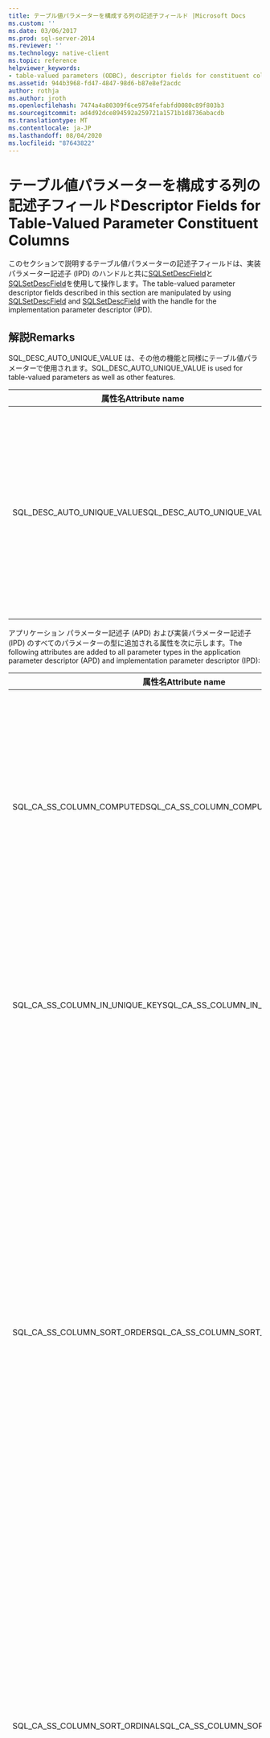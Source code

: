 ```yaml
---
title: テーブル値パラメーターを構成する列の記述子フィールド |Microsoft Docs
ms.custom: ''
ms.date: 03/06/2017
ms.prod: sql-server-2014
ms.reviewer: ''
ms.technology: native-client
ms.topic: reference
helpviewer_keywords:
- table-valued parameters (ODBC), descriptor fields for constituent columns
ms.assetid: 944b3968-fd47-4847-98d6-b87e8ef2acdc
author: rothja
ms.author: jroth
ms.openlocfilehash: 7474a4a80309f6ce9754fefabfd0080c89f803b3
ms.sourcegitcommit: ad4d92dce894592a259721a1571b1d8736abacdb
ms.translationtype: MT
ms.contentlocale: ja-JP
ms.lasthandoff: 08/04/2020
ms.locfileid: "87643822"
---
```

# <a name="descriptor-fields-for-table-valued-parameter-constituent-columns"></a><span data-ttu-id="1a5f2-102">テーブル値パラメーターを構成する列の記述子フィールド</span><span class="sxs-lookup"><span data-stu-id="1a5f2-102">Descriptor Fields for Table-Valued Parameter Constituent Columns</span></span>
  <span data-ttu-id="1a5f2-103">このセクションで説明するテーブル値パラメーターの記述子フィールドは、実装パラメーター記述子 (IPD) のハンドルと共に[SQLSetDescField](../native-client-odbc-api/sqlsetdescfield.md)と[SQLSetDescField](../native-client-odbc-api/sqlsetdescfield.md)を使用して操作します。</span><span class="sxs-lookup"><span data-stu-id="1a5f2-103">The table-valued parameter descriptor fields described in this section are manipulated by using [SQLSetDescField](../native-client-odbc-api/sqlsetdescfield.md) and [SQLSetDescField](../native-client-odbc-api/sqlsetdescfield.md) with the handle for the implementation parameter descriptor (IPD).</span></span>  
  
## <a name="remarks"></a><span data-ttu-id="1a5f2-104">解説</span><span class="sxs-lookup"><span data-stu-id="1a5f2-104">Remarks</span></span>  
 <span data-ttu-id="1a5f2-105">SQL_DESC_AUTO_UNIQUE_VALUE は、その他の機能と同様にテーブル値パラメーターで使用されます。</span><span class="sxs-lookup"><span data-stu-id="1a5f2-105">SQL_DESC_AUTO_UNIQUE_VALUE is used for table-valued parameters as well as other features.</span></span>  
  
|<span data-ttu-id="1a5f2-106">属性名</span><span class="sxs-lookup"><span data-stu-id="1a5f2-106">Attribute name</span></span>|<span data-ttu-id="1a5f2-107">Type</span><span class="sxs-lookup"><span data-stu-id="1a5f2-107">Type</span></span>|<span data-ttu-id="1a5f2-108">説明</span><span class="sxs-lookup"><span data-stu-id="1a5f2-108">Description</span></span>|  
|--------------------|----------|-----------------|  
|<span data-ttu-id="1a5f2-109">SQL_DESC_AUTO_UNIQUE_VALUE</span><span class="sxs-lookup"><span data-stu-id="1a5f2-109">SQL_DESC_AUTO_UNIQUE_VALUE</span></span>|<span data-ttu-id="1a5f2-110">SQLINTEGER</span><span class="sxs-lookup"><span data-stu-id="1a5f2-110">SQLINTEGER</span></span>|<span data-ttu-id="1a5f2-111">SQL_TRUE はこの列が ID 列であることを示します。</span><span class="sxs-lookup"><span data-stu-id="1a5f2-111">SQL_TRUE indicates that this column is an identity column.</span></span><br /><br /> [!INCLUDE[ssNoVersion](../../includes/ssnoversion-md.md)]<span data-ttu-id="1a5f2-112">では、この情報を使用してパフォーマンスを最適化できますが、id 列に対してアプリケーションを設定する必要はありません。</span><span class="sxs-lookup"><span data-stu-id="1a5f2-112">can use this information to optimize performance, but applications are not required to set it for identity columns.</span></span>|  
  
 <span data-ttu-id="1a5f2-113">アプリケーション パラメーター記述子 (APD) および実装パラメーター記述子 (IPD) のすべてのパラメーターの型に追加される属性を次に示します。</span><span class="sxs-lookup"><span data-stu-id="1a5f2-113">The following attributes are added to all parameter types in the application parameter descriptor (APD) and implementation parameter descriptor (IPD):</span></span>  
  
|<span data-ttu-id="1a5f2-114">属性名</span><span class="sxs-lookup"><span data-stu-id="1a5f2-114">Attribute name</span></span>|<span data-ttu-id="1a5f2-115">Type</span><span class="sxs-lookup"><span data-stu-id="1a5f2-115">Type</span></span>|<span data-ttu-id="1a5f2-116">説明</span><span class="sxs-lookup"><span data-stu-id="1a5f2-116">Description</span></span>|  
|--------------------|----------|-----------------|  
|<span data-ttu-id="1a5f2-117">SQL_CA_SS_COLUMN_COMPUTED</span><span class="sxs-lookup"><span data-stu-id="1a5f2-117">SQL_CA_SS_COLUMN_COMPUTED</span></span>|<span data-ttu-id="1a5f2-118">SQLSMALLINT</span><span class="sxs-lookup"><span data-stu-id="1a5f2-118">SQLSMALLINT</span></span>|<span data-ttu-id="1a5f2-119">SQL_TRUE はこの列が計算列であることを示します。</span><span class="sxs-lookup"><span data-stu-id="1a5f2-119">SQL_TRUE indicates that this column is computed.</span></span><br /><br /> [!INCLUDE[ssNoVersion](../../includes/ssnoversion-md.md)]<span data-ttu-id="1a5f2-120">では、この情報を使用してパフォーマンスを最適化できますが、計算列にアプリケーションを設定する必要はありません。</span><span class="sxs-lookup"><span data-stu-id="1a5f2-120">can use this information to optimize performance, but applications are not required to set it for computed columns.</span></span><br /><br /> <span data-ttu-id="1a5f2-121">テーブル値パラメーターの列以外のバインドでは、この属性は無視されます。</span><span class="sxs-lookup"><span data-stu-id="1a5f2-121">This attribute is ignored for bindings that are not table-valued parameter columns.</span></span>|  
|<span data-ttu-id="1a5f2-122">SQL_CA_SS_COLUMN_IN_UNIQUE_KEY</span><span class="sxs-lookup"><span data-stu-id="1a5f2-122">SQL_CA_SS_COLUMN_IN_UNIQUE_KEY</span></span>|<span data-ttu-id="1a5f2-123">SQLSMALLINT</span><span class="sxs-lookup"><span data-stu-id="1a5f2-123">SQLSMALLINT</span></span>|<span data-ttu-id="1a5f2-124">SQL_TRUE はテーブル値パラメーターの列が一意キーに参加することを示します。</span><span class="sxs-lookup"><span data-stu-id="1a5f2-124">SQL_TRUE indicates that a table-valued parameter column participates in a unique key.</span></span> <span data-ttu-id="1a5f2-125">これにより、クエリのパフォーマンスが向上します。</span><span class="sxs-lookup"><span data-stu-id="1a5f2-125">This can result in better query performance.</span></span> <span data-ttu-id="1a5f2-126">テーブル値パラメーターの列以外のバインドでは、この属性は無視されます。</span><span class="sxs-lookup"><span data-stu-id="1a5f2-126">This attribute is ignored for bindings that are not table-valued parameter columns.</span></span>|  
|<span data-ttu-id="1a5f2-127">SQL_CA_SS_COLUMN_SORT_ORDER</span><span class="sxs-lookup"><span data-stu-id="1a5f2-127">SQL_CA_SS_COLUMN_SORT_ORDER</span></span>|<span data-ttu-id="1a5f2-128">SQLSMALLINT</span><span class="sxs-lookup"><span data-stu-id="1a5f2-128">SQLSMALLINT</span></span>|<span data-ttu-id="1a5f2-129">テーブル値パラメーターの列の並べ替え順を示します。</span><span class="sxs-lookup"><span data-stu-id="1a5f2-129">Indicates the sort order of a table-valued parameter column.</span></span> <span data-ttu-id="1a5f2-130">これにより、クエリのパフォーマンスが向上します。</span><span class="sxs-lookup"><span data-stu-id="1a5f2-130">This can result in better query performance.</span></span> <span data-ttu-id="1a5f2-131">テーブル値パラメーターの列以外のバインドでは、この属性は無視されます。</span><span class="sxs-lookup"><span data-stu-id="1a5f2-131">This attribute is ignored for bindings that are not table-valued parameter columns.</span></span> <span data-ttu-id="1a5f2-132">使用できる値を次に示します。</span><span class="sxs-lookup"><span data-stu-id="1a5f2-132">The possible values are the following:</span></span><br /><br /> <span data-ttu-id="1a5f2-133">-SQL_SS_ASCENDING_ORDER</span><span class="sxs-lookup"><span data-stu-id="1a5f2-133">-   SQL_SS_ASCENDING_ORDER</span></span><br /><span data-ttu-id="1a5f2-134">-SQL_SS_DESCENDING_ORDER</span><span class="sxs-lookup"><span data-stu-id="1a5f2-134">-   SQL_SS_DESCENDING_ORDER</span></span><br /><span data-ttu-id="1a5f2-135">-SQL_SS_ORDER_UNSPECIFIED</span><span class="sxs-lookup"><span data-stu-id="1a5f2-135">-   SQL_SS_ORDER_UNSPECIFIED</span></span><br /><br /> <span data-ttu-id="1a5f2-136">SQL_SS_ASCENDING_ORDER および SQL_SS_DESCENDING_ORDER 以外の値の場合、"属性の値が正しくありません" というメッセージで SQLSTATE HY024 のエラーが生成され、この値は SQL_SS_ORDER_UNSPECIFIED (この属性の既定値) として扱われます。</span><span class="sxs-lookup"><span data-stu-id="1a5f2-136">Values other than SQL_SS_ASCENDING_ORDER and SQL_SS_DESCENDING_ORDER generate an error with SQLSTATE HY024 and message 'Invalid attribute value' and are treated as SQL_SS_ORDER_UNSPECIFIED, which is the default value for this attribute.</span></span>|  
|<span data-ttu-id="1a5f2-137">SQL_CA_SS_COLUMN_SORT_ORDINAL</span><span class="sxs-lookup"><span data-stu-id="1a5f2-137">SQL_CA_SS_COLUMN_SORT_ORDINAL</span></span>|<span data-ttu-id="1a5f2-138">SQLSMALLINT</span><span class="sxs-lookup"><span data-stu-id="1a5f2-138">SQLSMALLINT</span></span>|<span data-ttu-id="1a5f2-139">テーブル値パラメーターの全体的な順序を定義する列セット内における、テーブル値パラメーター列の序数を示します。</span><span class="sxs-lookup"><span data-stu-id="1a5f2-139">Indicates the ordinal of a table-valued parameter column in the set of columns that define the overall ordering for a table-valued parameter.</span></span> <span data-ttu-id="1a5f2-140">これにより、クエリのパフォーマンスが向上します。</span><span class="sxs-lookup"><span data-stu-id="1a5f2-140">This can result in better query performance.</span></span> <span data-ttu-id="1a5f2-141">テーブル値パラメーターの列以外のバインドでは、この属性は無視されます。</span><span class="sxs-lookup"><span data-stu-id="1a5f2-141">This attribute is ignored for bindings that are not table-valued parameter columns.</span></span> <span data-ttu-id="1a5f2-142">並べ替えの序数は 1 から始まります。</span><span class="sxs-lookup"><span data-stu-id="1a5f2-142">Sort ordinals start at 1.</span></span> <span data-ttu-id="1a5f2-143">値が 0 (既定値) の場合は、テーブル値パラメーターの列に列の順序が設定されていないことを示します。</span><span class="sxs-lookup"><span data-stu-id="1a5f2-143">A value of 0, the default, indicates that a table-valued parameter column does not have column ordering.</span></span>|  
|<span data-ttu-id="1a5f2-144">SQL_CA_SS_COLUMN_HAS_DEFAULT_VALUE</span><span class="sxs-lookup"><span data-stu-id="1a5f2-144">SQL_CA_SS_COLUMN_HAS_DEFAULT_VALUE</span></span>|<span data-ttu-id="1a5f2-145">SQLSMALLINT</span><span class="sxs-lookup"><span data-stu-id="1a5f2-145">SQLSMALLINT</span></span>|<span data-ttu-id="1a5f2-146">テーブル値パラメーターのすべての行にこの列の既定値が設定されるかどうかを示します。</span><span class="sxs-lookup"><span data-stu-id="1a5f2-146">Indicates whether all rows in the table-valued parameter will have the default value for this column.</span></span> <span data-ttu-id="1a5f2-147">テーブル値パラメーターの場合、行ごとに既定値を選択できません。</span><span class="sxs-lookup"><span data-stu-id="1a5f2-147">For table-valued parameters, it is not possible to select the default value on a row-by-row basis.</span></span> <span data-ttu-id="1a5f2-148">値が SQL_FALSE の場合は、行に既定値以外の値が設定されることを示します。</span><span class="sxs-lookup"><span data-stu-id="1a5f2-148">A value of SQL_FALSE indicates that rows will have non-default values.</span></span> <span data-ttu-id="1a5f2-149">既定値です。</span><span class="sxs-lookup"><span data-stu-id="1a5f2-149">This is the default.</span></span> <span data-ttu-id="1a5f2-150">値が SQL_TRUE の場合は、この列のすべての行に既定値が設定されることを示します。</span><span class="sxs-lookup"><span data-stu-id="1a5f2-150">A value of SQL_TRUE indicates that this column will have default values for all rows.</span></span><br /><br /> <span data-ttu-id="1a5f2-151">SQL_TRUE に設定されている場合、データはサーバーに送信されません。</span><span class="sxs-lookup"><span data-stu-id="1a5f2-151">If set to SQL_TRUE, no data will be sent to the server.</span></span><br /><br /> <span data-ttu-id="1a5f2-152">列の値がサーバー処理で不要な場合、このフィールドは ID 列または計算列でも使用することができます。</span><span class="sxs-lookup"><span data-stu-id="1a5f2-152">This field can also be used with identity or computed columns if the column values are not required for server processing.</span></span>|  
  
 <span data-ttu-id="1a5f2-153">これらの属性は、テーブル値パラメーターの列に対してのみ有効です。</span><span class="sxs-lookup"><span data-stu-id="1a5f2-153">These attributes are only valid for table-valued parameter columns.</span></span> <span data-ttu-id="1a5f2-154">他のパラメーターでは無視されます。</span><span class="sxs-lookup"><span data-stu-id="1a5f2-154">They are ignored for other parameters.</span></span>  
  
 <span data-ttu-id="1a5f2-155">テーブル値パラメーターの列に SQL_CA_SS_COL_HAS_DEFAULT_VALUE を設定する場合は、その列の SQL_DESC_DATA_PTR が NULL ポインターである必要があります。</span><span class="sxs-lookup"><span data-stu-id="1a5f2-155">If SQL_CA_SS_COL_HAS_DEFAULT_VALUE is set for a table-valued parameter column, SQL_DESC_DATA_PTR for that column must be a null pointer.</span></span> <span data-ttu-id="1a5f2-156">それ以外の場合は、SQLExecute または SQLExecDirect は SQL_ERROR を返します。</span><span class="sxs-lookup"><span data-stu-id="1a5f2-156">Otherwise, SQLExecute or SQLExecDirect will return SQL_ERROR.</span></span> <span data-ttu-id="1a5f2-157">SQLSTATE = 07S01 というメッセージが表示され、"パラメーターの既定のパラメーターが正しく使用されていません" というメッセージが表示されます \<p> \<c> 。ここで、 \<p> はパラメーター序数で、 \<c> は列序数です。</span><span class="sxs-lookup"><span data-stu-id="1a5f2-157">A diagnostic record will be generated with SQLSTATE=07S01 and the message "Invalid use of default parameter for parameter \<p>, column \<c>", where \<p> is the parameter ordinal and \<c> is the column ordinal.</span></span>  
  
## <a name="see-also"></a><span data-ttu-id="1a5f2-158">参照</span><span class="sxs-lookup"><span data-stu-id="1a5f2-158">See Also</span></span>  
 [<span data-ttu-id="1a5f2-159">テーブル値パラメーター &#40;ODBC&#41;</span><span class="sxs-lookup"><span data-stu-id="1a5f2-159">Table-Valued Parameters &#40;ODBC&#41;</span></span>](table-valued-parameters-odbc.md)  
  
  
